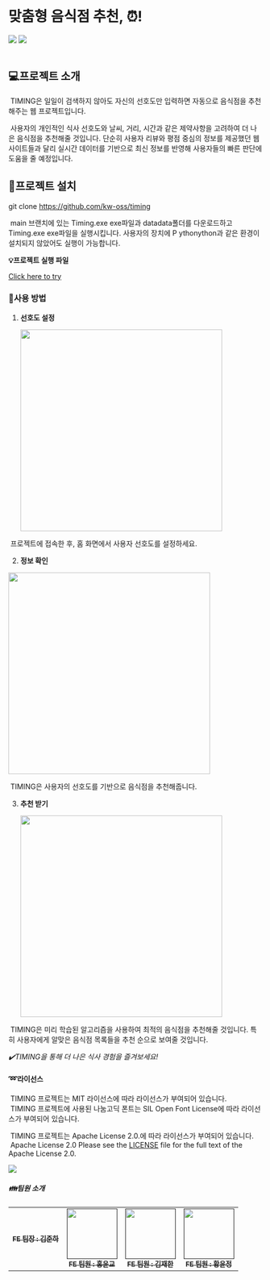 
# 맞춤형 음식점 추천, <TIMING>⏰!      



 <img src="https://img.shields.io/badge/python-3776AB?style=for-the-badge&logo=python&logoColor=white">
 <img src="https://img.shields.io/badge/tensorflow-FF6F00?style=for-the-badge&logo=tensorflow&logoColor=white">
 <br/>
 <br/>



## 💻프로젝트 소개  
 &nbsp;TIMING은 일일이 검색하지 않아도 자신의 선호도만 입력하면 자동으로 음식점을 추천해주는 웹 프로젝트입니다.
 
 &nbsp;사용자의 개인적인 식사 선호도와 날씨, 거리, 시간과 같은 제약사항을 고려하여 더 나은 음식점을 추천해줄 것입니다. 단순히 사용자 리뷰와 평점 중심의 정보를 제공했던 웹 사이트들과 달리 실시간 데이터를 기반으로 최신 정보를 반영해 사용자들의 빠른 판단에 도움을 줄 예정입니다.


## 📁프로젝트 설치

git clone https://github.com/kw-oss/timing  

&nbsp;main 브랜치에 있는 Timing.exe exe파일과 datadata폴더를 다운로드하고 Timing.exe exe파일을 실행시킵니다.
사용자의 장치에 P ythonython과 같은 환경이 설치되지 않았어도 실행이 가능합니다. 

**💡프로젝트 실행 파일**

[Click here to try](https://drive.google.com/file/d/1-wlqaGQwXXulYWQJuBgWq46e7n_xYhZr/view?usp=drive_link)

### 📑사용 방법  
1. **선호도 설정**

   
   <img src="https://github.com/kw-oss/timing/assets/129186473/6c5a3527-5455-47e3-ace0-2c630a157ff8.png" width="400" height="400"/>

  &nbsp;프로젝트에 접속한 후, 홈 화면에서 사용자 선호도를 설정하세요.

2. **정보 확인**

   
  <img src="https://github.com/kw-oss/timing/assets/129186473/9eb29473-8a94-4bcc-bafe-e171f5f717c5.png" width="400" height="400"/>

  &nbsp;TIMING은 사용자의 선호도를 기반으로 음식점을 추천해줍니다. 

3. **추천 받기**

   
   <img src="https://github.com/kw-oss/timing/assets/129186473/632bf187-cb4f-402f-b33f-b8d85ac4bbd3.png" width="400" height="400"/>

   
  &nbsp;TIMING은 미리 학습된 알고리즘을 사용하여 최적의 음식점을 추천해줄 것입니다. 특히 사용자에게 알맞은 음식점 목록들을 
  추천 순으로 보여줄 것입니다. 



   *✔️TIMING을 통해 더 나은 식사 경험을 즐겨보세요!*







   #### ➿라이선스
   &nbsp;TIMING 프로젝트는 MIT 라이선스에 따라 라이선스가 부여되어 있습니다.  
   &nbsp;TIMING 프로젝트에 사용된 나눔고딕 폰트는 SIL Open Font License에 따라 라이선스가 부여되어 있습니다.  
  
   &nbsp;TIMING 프로젝트는 Apache License 2.0.에 따라 라이선스가 부여되어 있습니다.  
&nbsp;Apache License 2.0
Please see the [LICENSE](LICENSE) file for the full text of the Apache License 2.0.

 <img src="https://img.shields.io/badge/selenium-43B02A?style=for-the-badge&logo=selenium&logoColor=white">


   ##### 👪팀원 소개
   <table>
  <tbody>
    <tr>
      <td align="center"><a href=""><img src="width="100px;" alt=""/><br /><sub><b>FE 팀장 : 김준하 </b></sub></a><br /></td>
      <td align="center"><a href=""><img src="" width="100px;" alt=""/><br /><sub><b>FE 팀원 : 홍윤교 </b></sub></a><br /></td>
      <td align="center"><a href=""><img src="" width="100px;" alt=""/><br /><sub><b>FE 팀원 : 김재한 </b></sub></a><br /></td>
      <td align="center"><a href=""><img src="" width="100px;" alt=""/><br /><sub><b>FE 팀원 : 황윤정 </b></sub></a><br /></td>
  </tbody>
</table>
